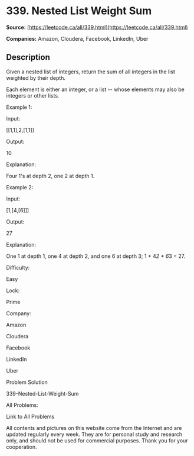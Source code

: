 # 339. Nested List Weight Sum

**Source:** [https://leetcode.ca/all/339.html](https://leetcode.ca/all/339.html)

**Companies:** Amazon, Cloudera, Facebook, LinkedIn, Uber

## Description

Given a nested list of integers, return the sum of all integers in the list weighted by their
        depth.

Each element is either an integer, or a list -- whose elements may also be integers or other
        lists.

Example 1:

Input:

[[1,1],2,[1,1]]

Output:

10

Explanation:

Four 1's at depth 2, one 2 at depth 1.

Example 2:

Input:

[1,[4,[6]]]

Output:

27

Explanation:

One 1 at depth 1, one 4 at depth 2, and one 6 at depth 3; 1 + 4*2 + 6*3 = 27.

Difficulty:

Easy

Lock:

Prime

Company:

Amazon

Cloudera

Facebook

LinkedIn

Uber

Problem Solution

339-Nested-List-Weight-Sum

All Problems:

Link to All Problems

All contents and pictures on this website come from the Internet and are updated regularly every week. They are for personal study and research only, and should not be used for commercial purposes. Thank you for your cooperation.

